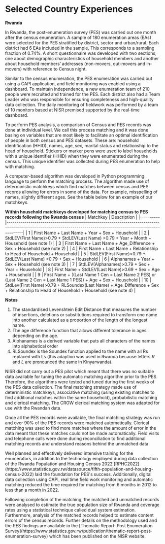 # Selected Country Experiences

**Rwanda**
<p>In Rwanda, the post-enumeration survey (PES) was carried out one month after the census enumeration. A sample of 180 enumeration areas (EAs) were selected for the PES stratified by district, sector and urban/rural. Each district had 6 EAs included in the sample. This corresponds to a sampling fraction of 0.74%. A short questionnaire was developed with two sections, one about demographic characteristics of household members and another about household members’ addresses (non-movers, out-movers and in-movers) with reference to Census night.</p>

<p>Similar to the census enumeration, the PES enumeration was carried out using a CAPI application, and field monitoring was enabled using a dashboard. To maintain independence, a new enumeration team of 210 people were recruited and trained for the PES. Each district also had a Team Leader who was responsible for ensuring completeness and high-quality data collection. The daily monitoring of fieldwork was performed by a team of 10 monitors based at NISR premised supported by the real-time dashboard.</p>

<p>To perform PES analysis, a comparison of Census and PES records was done at individual level. We call this process matching and it was done basing on variables that are most likely to facilitate an optimal identification of people in both census and PES datasets. These are: household identification (HHID), names, age, sex, marital status and relationship to the head of household. Stickers or marker pens were used to label households with a unique identifier (HHID) when they were enumerated during the census. This unique identifier was collected during PES enumeration to help with matching.</p>

<p>A computer-based algorithm was developed in Python programming language to perform the matching process. The algorithm made use of deterministic matchkeys which find matches between census and PES records allowing for errors in some of the data. For example, misspelling of names, slightly different ages. See the table below for an example of our matchkeys.</p>
  
**Within household matchkeys developed for matching census to PES records following the Rwanda census**
| Matchkey | Description                                                                                                                                                        |
|----------|--------------------------------------------------------------------------------------------------------------------------------------------------------------------|
| 1        | First Name + Last Name + Year + Sex + Household                                                                                                                    |
| 2        | StdLEV(First Name)>0.79 + StdLEV(Last Name) >0.79 + Year + Month + Household (see note 1)                                                                          |
| 3        | First Name + Last Name + Age_Difference + Sex + Household (see note 2)                                                                                             |
| 4        | First Name + Last Name + Relationship to Head of Household + Household                                                                                            |
| 5        | StdLEV(First Name)>0.79 + StdLEV(Last Name) >0.79 + Sex + Household                                                                                                |
| 6        | Alphanames + Year + Sex + Household (see note 3)                                                                                                                   |
| 7        | StdLEV(Alphanames)>0.79 + Sex + Year + Household                                                                                                                   |
| 8        | First Name + StdLEV(Last Name)>0.69 + Sex + Age + Household                                                                                                        |
| 9        | First Name + ((Last Name 1 Cen = Last Name 2 PES) or (Last Name 2 Cen = Last Name 1 PES)) + Age + Sex + Household                                                 |
| 10       | StdLev(First Name)>0.79 + RLSoundex(Last Name) + Age_Difference + Sex + Relationship to Head of Household + Household (see note 4)                                 |


**Notes**
1. The standardised Levenshtein Edit Distance that measures the number of insertions, deletions or substitutions required to transform one name into another calculated as a proportion of the length of the longest name.
2. The age difference function that allows different tolerance in ages depending on the age. 
3. Alphanames is a derived variable that puts all characters of the names into alphabetical order 
4. RLSoundex is the Soundex function applied to the name with all Rs replaced with Ls (this adaption was used in Rwanda because letters *R* and *L* are pronounced the same in Kinyarwanda).

<p>NISR did not carry out a PES pilot which meant that there was no suitable data available for tuning the automatic matching algorithm prior to the PES. Therefore, the algorithms were tested and tuned during the first weeks of the PES data collection. The final matching strategy made use of deterministic matchkeys, associative matching (using existing matches to find additional matches within the same household), probabilistic matching and clerical matching. The CROW clerical matching system was adapted for use with the Rwandan data.</p>

<p>Once all the PES records were available, the final matching strategy was run and over 90% of the PES records were matched automatically. Clerical matching was used to find more matches where the amount of error in the data meant that these matches could not be made automatically. Field visits and telephone calls were done during reconciliation to find additional matching records and understand reasons behind the unmatched data.</p>

<p>Well planned and effectively delivered intensive training for the enumerators, in addition to the technology employed during data collection of the Rwanda Population and Housing Census 2022 [RPHC2022](https://www.statistics.gov.rw/datasource/fifth-population-and-housing-census-2022) laid the foundation for PES's success. Additionally, digital data collection using CAPI, real time field work monitoring and automatic matching reduced the time required for matching from 6 months in 2012 to less than a month in 2022.</p>

<p>Following completion of the matching, the matched and unmatched records were analysed to estimate the true population size of Rwanda and coverage rates using a statistical technique called dual system estimation. Furthermore, analysis of the matched records helped to estimate content errors of the census records.
Further details on the methodology used and the PES findings are available in the [Thematic Report: Post Enumeration Survey](https://www.statistics.gov.rw/publication/thematic-report-post-enumeration-survey) which has been published on the NISR website. 
</p>
